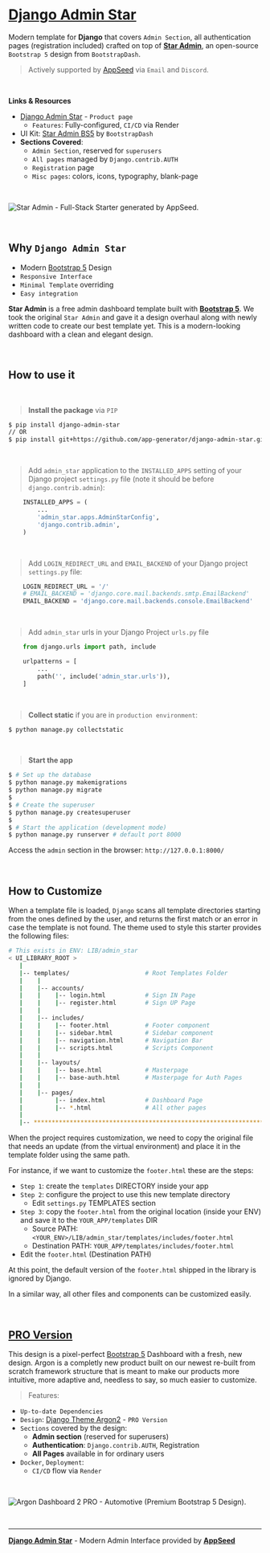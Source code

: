 # [Django Admin Star](https://appseed.us/product/star-admin/django/)

Modern template for **Django** that covers `Admin Section`, all authentication pages (registration included) crafted on top of **[Star Admin](https://appseed.us/product/star-admin/django/)**, an open-source `Bootstrap 5` design from `BootstrapDash`.

> Actively supported by [AppSeed](https://appseed.us/) via `Email` and `Discord`.

<br>

**Links & Resources**

- [Django Admin Star](https://appseed.us/product/star-admin/django/) - `Product page`
  - `Features`: Fully-configured, `CI/CD` via Render
- UI Kit: [Star Admin BS5](https://www.bootstrapdash.com/product/star-admin-free?ref=23) by `BootstrapDash`
- **Sections Covered**: 
  - `Admin Section`, reserved for `superusers`
  - `All pages` managed by `Django.contrib.AUTH`
  - `Registration` page
  - `Misc pages`: colors, icons, typography, blank-page 
  
<br />

![Star Admin - Full-Stack Starter generated by AppSeed.](https://user-images.githubusercontent.com/51070104/168732392-51748c85-f2c2-45ad-978c-2b64e52292e2.png)

<br />

## Why `Django Admin Star`

- Modern [Bootstrap 5](https://www.admin-dashboards.com/bootstrap-5-templates/) Design
- `Responsive Interface`
- `Minimal Template` overriding
- `Easy integration`

**Star Admin** is a free admin dashboard template built with **[Bootstrap 5](https://www.admin-dashboards.com/bootstrap-5-templates/)**. We took the original `Star Admin` and gave it a design overhaul along with newly written code to create our best template yet. This is a modern-looking dashboard with a clean and elegant design. 

<br />

## How to use it

<br />

> **Install the package** via `PIP` 

```bash
$ pip install django-admin-star
// OR
$ pip install git+https://github.com/app-generator/django-admin-star.git
```

<br />

> Add `admin_star` application to the `INSTALLED_APPS` setting of your Django project `settings.py` file (note it should be before `django.contrib.admin`):

```python
    INSTALLED_APPS = (
        ...
        'admin_star.apps.AdminStarConfig',
        'django.contrib.admin',
    )
```

<br />

> Add `LOGIN_REDIRECT_URL` and `EMAIL_BACKEND` of your Django project `settings.py` file:

```python
    LOGIN_REDIRECT_URL = '/'
    # EMAIL_BACKEND = 'django.core.mail.backends.smtp.EmailBackend'
    EMAIL_BACKEND = 'django.core.mail.backends.console.EmailBackend'
```

<br />

> Add `admin_star` urls in your Django Project `urls.py` file

```python
    from django.urls import path, include

    urlpatterns = [
        ...
        path('', include('admin_star.urls')),
    ]
```

<br />

> **Collect static** if you are in `production environment`:

```bash
$ python manage.py collectstatic
```

<br />

> **Start the app**

```bash
$ # Set up the database
$ python manage.py makemigrations
$ python manage.py migrate
$
$ # Create the superuser
$ python manage.py createsuperuser
$
$ # Start the application (development mode)
$ python manage.py runserver # default port 8000
```

Access the `admin` section in the browser: `http://127.0.0.1:8000/`

<br />

## How to Customize 

When a template file is loaded, `Django` scans all template directories starting from the ones defined by the user, and returns the first match or an error in case the template is not found. 
The theme used to style this starter provides the following files: 

```bash
# This exists in ENV: LIB/admin_star
< UI_LIBRARY_ROOT >                      
   |
   |-- templates/                     # Root Templates Folder 
   |    |          
   |    |-- accounts/       
   |    |    |-- login.html           # Sign IN Page
   |    |    |-- register.html        # Sign UP Page
   |    |
   |    |-- includes/       
   |    |    |-- footer.html          # Footer component
   |    |    |-- sidebar.html         # Sidebar component
   |    |    |-- navigation.html      # Navigation Bar
   |    |    |-- scripts.html         # Scripts Component
   |    |
   |    |-- layouts/       
   |    |    |-- base.html            # Masterpage
   |    |    |-- base-auth.html       # Masterpage for Auth Pages
   |    |
   |    |-- pages/       
   |         |-- index.html           # Dashboard Page
   |         |-- *.html               # All other pages
   |    
   |-- ************************************************************************
```

When the project requires customization, we need to copy the original file that needs an update (from the virtual environment) and place it in the template folder using the same path. 

For instance, if we want to customize the `footer.html` these are the steps:

- `Step 1`: create the `templates` DIRECTORY inside your app 
- `Step 2`: configure the project to use this new template directory
  - Edit `settings.py` TEMPLATES section 
- `Step 3`: copy the `footer.html` from the original location (inside your ENV) and save it to the `YOUR_APP/templates` DIR
  - Source PATH: `<YOUR_ENV>/LIB/admin_star/templates/includes/footer.html`
  - Destination PATH: `YOUR_APP/templates/includes/footer.html`
- Edit the `footer.html` (Destination PATH)     

At this point, the default version of the `footer.html` shipped in the library is ignored by Django.

In a similar way, all other files and components can be customized easily.

<br />

## [PRO Version](https://appseed.us/product/argon-dashboard2-pro/django/)   

This design is a pixel-perfect [Bootstrap 5](https://www.admin-dashboards.com/bootstrap-5-templates/) Dashboard with a fresh, new design. Argon is a completly new product built on our newest re-built from scratch framework structure that is meant to make our products more intuitive, more adaptive and, needless to say, so much easier to customize. 

> Features: 

- `Up-to-date Dependencies`
- `Design`: [Django Theme Argon2](https://github.com/app-generator/django-argon-dashboard2-pro) - `PRO Version`
- `Sections` covered by the design:
  - **Admin section** (reserved for superusers)
  - **Authentication**: `Django.contrib.AUTH`, Registration
  - **All Pages** available in for ordinary users 
- `Docker`, `Deployment`:
  - `CI/CD` flow via `Render`

<br />

![Argon Dashboard 2 PRO - Automotive (Premium Bootstrap 5 Design).](https://user-images.githubusercontent.com/51070104/211158013-fea76b79-bb54-4066-a617-5ec3b4b6ec42.jpg)

<br />

---
**[Django Admin Star](https://appseed.us/product/star-admin/django/)** - Modern Admin Interface provided by **[AppSeed](https://appseed.us/)**
